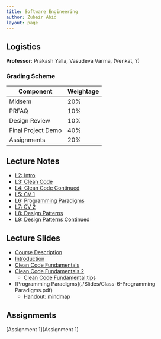 ```yaml
---
title: Software Engineering 
author: Zubair Abid
layout: page
---
```



## Logistics

**Professor**: Prakash Yalla, Vasudeva Varma, (Venkat, ?)

### Grading Scheme

| Component          | Weightage |
|--------------------|-----------|
| Midsem             | 20%       |
| PRFAQ              | 10%       |
| Design Review      | 10%       |
| Final Project Demo | 40%       |
| Assignments        | 20%       |


## Lecture Notes 

- [L2: Intro](L2)
- [L3: Clean Code](L3)
- [L4: Clean Code Continued](L4)
- [L5: CV 1](L5)
- [L6: Programming Paradigms](L6)
- [L7: CV 2](L7)
- [L8: Design Patterns](L8)
- [L9: Design Patterns Continued](L9)


## Lecture Slides


- [Course Description](./Slides/Class-1-Course-Description.pdf)
- [Introduction](./Slides/Class-2-Introduction.pdf)
- [Clean Code Fundamentals](./Slides/Class-3-The-Art-of-Clean-Code-Fundamentals.pdf)
- [Clean Code Fundamentals 2](./Slides/Class-4-The-Art-of-Clean-Code-Fundamentals-Continued.pdf)
    - [Clean Code Fundamental:tips](./Slides/Class-4-The-Art-of-Clean-Code-Fundamentals-Tips.pdf)
- [Programming Paradigms](./Slides/Class-6-Programming Paradigms.pdf) 
    - [Handout: mindmap](./Slides/Languages-Mindmap-Venks.jpg)

## Assignments

[Assignment 1](Assignment 1)

